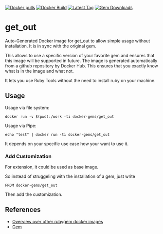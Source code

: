 [![Docker pulls](https://img.shields.io/docker/pulls/rubygem/get_out.svg)](https://hub.docker.com/r/rubygem/get_out/)
[![Docker Build](https://img.shields.io/docker/automated/rubygem/get_out.svg)](https://hub.docker.com/r/rubygem/get_out/)
[![Latest Tag](https://img.shields.io/github/tag/docker-rubygem/get_out.svg)](https://hub.docker.com/r/rubygem/get_out/)
[![Gem Downloads](https://img.shields.io/gem/dt/get_out.svg)](https://rubygems.org/gems/get_out/)
# get_out

Auto-Generated Docker image for get_out to allow simple usage without installation.
It is in sync with the original gem.

This allows to use a specific version of your favorite gem and ensures that this image will be supported in future.
The image is generated automatically from a github repository by Docker Hub.
This ensures that you exactly know what is in the image and what not.

It lets you use Ruby Tools without the need to install ruby on your machine.

## Usage

Usage via file system:

`docker run -v $(pwd):/work -ti docker-gems/get_out`

Usage via Pipe:

`echo "test" | docker run -ti docker-gems/get_out`

It depends on your specific use case how your want to use it.

### Add Customization

For extension, it could be used as base image.

So instead of struggeling with the installation of a gem, just write

`FROM docker-gems/get_out`

Then add the customization.

## References

 - [Overview over other rubygem docker images](https://github.com/thinkbot/docker-rubygem)
 - [Gem](https://rubygems.org/gems/get_out/)
